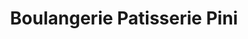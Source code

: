 ---
title: "Boulangerie Patisserie Pini"
url: /remilly/boulangerie-patisserie-pini/
shop: boulangerie
---